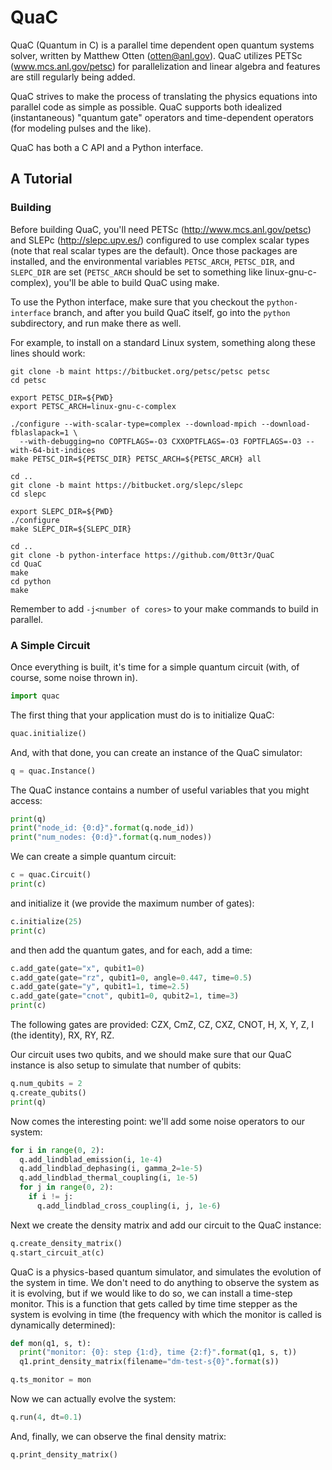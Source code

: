 # QuaC

QuaC (Quantum in C) is a parallel time dependent open quantum systems solver, written by Matthew Otten (otten@anl.gov). QuaC utilizes PETSc (www.mcs.anl.gov/petsc) for parallelization and linear algebra and features are still regularly being added.

QuaC strives to make the process of translating the physics equations into parallel code as simple as possible. QuaC supports both idealized (instantaneous) "quantum gate" operators and time-dependent operators (for modeling pulses and the like).

QuaC has both a C API and a Python interface.

## A Tutorial

### Building

Before building QuaC, you'll need PETSc (http://www.mcs.anl.gov/petsc) and SLEPc (http://slepc.upv.es/) configured to use complex scalar types (note that real scalar types are the default). Once those packages are installed, and the environmental variables `PETSC_ARCH`, `PETSC_DIR`, and `SLEPC_DIR` are set (`PETSC_ARCH` should be set to something like linux-gnu-c-complex), you'll be able to build QuaC using make.

To use the Python interface, make sure that you checkout the `python-interface` branch, and after you build QuaC itself, go into the `python` subdirectory, and run make there as well.

For example, to install on a standard Linux system, something along these lines should work:

```
git clone -b maint https://bitbucket.org/petsc/petsc petsc
cd petsc

export PETSC_DIR=${PWD}
export PETSC_ARCH=linux-gnu-c-complex 

./configure --with-scalar-type=complex --download-mpich --download-fblaslapack=1 \
  --with-debugging=no COPTFLAGS=-O3 CXXOPTFLAGS=-O3 FOPTFLAGS=-O3 --with-64-bit-indices
make PETSC_DIR=${PETSC_DIR} PETSC_ARCH=${PETSC_ARCH} all

cd ..
git clone -b maint https://bitbucket.org/slepc/slepc
cd slepc

export SLEPC_DIR=${PWD}
./configure
make SLEPC_DIR=${SLEPC_DIR}

cd ..
git clone -b python-interface https://github.com/0tt3r/QuaC
cd QuaC
make
cd python
make
```

Remember to add `-j<number of cores>` to your make commands to build in parallel.

### A Simple Circuit

Once everything is built, it's time for a simple quantum circuit (with, of course, some noise thrown in).

```python
import quac
```

The first thing that your application must do is to initialize QuaC:

```python
quac.initialize()
```

And, with that done, you can create an instance of the QuaC simulator:

```python
q = quac.Instance()
```

The QuaC instance contains a number of useful variables that you might access:

```python
print(q)
print("node_id: {0:d}".format(q.node_id))
print("num_nodes: {0:d}".format(q.num_nodes))
```

We can create a simple quantum circuit:

```python
c = quac.Circuit()
print(c)
```

and initialize it (we provide the maximum number of gates):

```python
c.initialize(25)
print(c)
```

and then add the quantum gates, and for each, add a time:

```python
c.add_gate(gate="x", qubit1=0)
c.add_gate(gate="rz", qubit1=0, angle=0.447, time=0.5)
c.add_gate(gate="y", qubit1=1, time=2.5)
c.add_gate(gate="cnot", qubit1=0, qubit2=1, time=3)
print(c)
```

The following gates are provided: CZX, CmZ, CZ, CXZ, CNOT, H, X, Y, Z, I (the identity), RX, RY, RZ.

Our circuit uses two qubits, and we should make sure that our QuaC instance is also setup to simulate that number of qubits:

```python
q.num_qubits = 2
q.create_qubits()
print(q)
```

Now comes the interesting point: we'll add some noise operators to our system:

```python
for i in range(0, 2):
  q.add_lindblad_emission(i, 1e-4)
  q.add_lindblad_dephasing(i, gamma_2=1e-5)
  q.add_lindblad_thermal_coupling(i, 1e-5)
  for j in range(0, 2):
    if i != j:
      q.add_lindblad_cross_coupling(i, j, 1e-6)
```

Next we create the density matrix and add our circuit to the QuaC instance:

```python
q.create_density_matrix()
q.start_circuit_at(c)
```

QuaC is a physics-based quantum simulator, and simulates the evolution of the system in time. We don't need to do anything to observe the system as it is evolving, but if we would like to do so, we can install a time-step monitor. This is a function that gets called by time time stepper as the system is evolving in time (the frequency with which the monitor is called is dynamically determined):

```python
def mon(q1, s, t):
  print("monitor: {0}: step {1:d}, time {2:f}".format(q1, s, t))
  q1.print_density_matrix(filename="dm-test-s{0}".format(s))

q.ts_monitor = mon
```

Now we can actually evolve the system:

```python
q.run(4, dt=0.1)
```

And, finally, we can observe the final density matrix:

```python
q.print_density_matrix()
```


